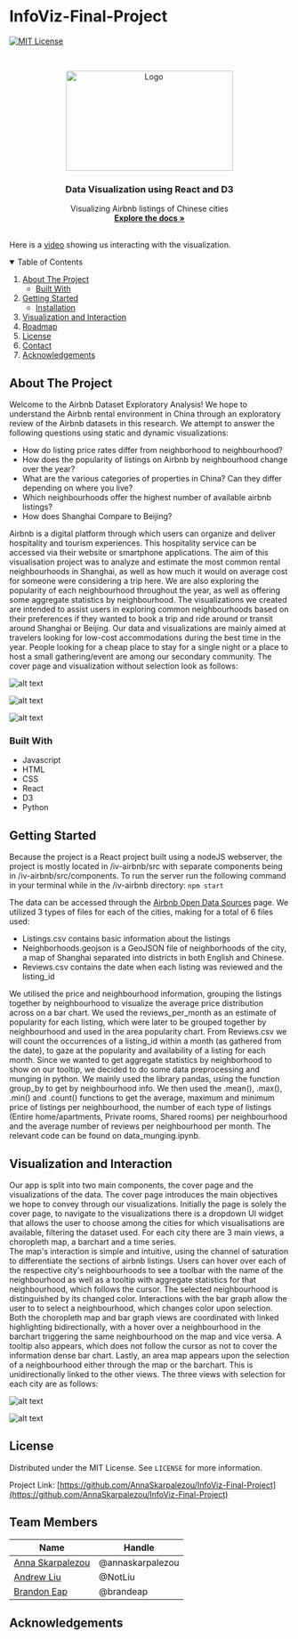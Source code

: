 # InfoViz-Final-Project

[![MIT License][license-shield]][license-url]




<!-- PROJECT LOGO -->
<br />
<p align="center">
  <a href="https://github.com/othneildrew/Best-README-Template">
    <img src="https://github.com/AnnaSkarpalezou/InfoViz-Final-Project/blob/main/screenshots/maps.jpeg" alt="Logo" width="300" height="180">
  </a>

  <h3 align="center">Data Visualization using React and D3</h3>

  <p align="center">
    Visualizing Airbnb listings of Chinese cities
    <br />
    <a href=https://github.com/AnnaSkarpalezou/Portfolio-Optimization-using-Machine-Learning><strong>Explore the docs »</strong></a>
    <br />
    <br />
  </p>
</p>

Here is a [video](https://youtu.be/Of_hkrsFrgo) showing us interacting with the visualization.


<!-- TABLE OF CONTENTS -->
<details open="open">
  <summary>Table of Contents</summary>
  <ol>
    <li>
      <a href="#about-the-project">About The Project</a>
      <ul>
        <li><a href="#built-with">Built With</a></li>
      </ul>
    </li>
    <li>
      <a href="#getting-started">Getting Started</a>
      <ul>
        <li><a href="#installation">Installation</a></li>
      </ul>
    </li>
    <li><a href="#usage">Visualization and Interaction</a></li>
    <li><a href="#roadmap">Roadmap</a></li>
    <li><a href="#license">License</a></li>
    <li><a href="#contact">Contact</a></li>
    <li><a href="#acknowledgements">Acknowledgements</a></li>
  </ol>
</details>



<!-- ABOUT THE PROJECT -->
## About The Project

Welcome to the Airbnb Dataset Exploratory Analysis! We hope to understand the Airbnb rental environment in China through an exploratory review of the Airbnb datasets in this research. We attempt to answer the following questions using static and dynamic visualizations:

* How do listing price rates differ from neighborhood to neighbourhood?
* How does the popularity of listings on Airbnb by neighbourhood change over the year?
* What are the various categories of properties in China? Can they differ depending on where you live?
* Which neighbourhoods offer the highest number of available airbnb listings?
* How does Shanghai Compare to Beijing?

Airbnb is a digital platform through which users can organize and deliver hospitality and tourism experiences. This hospitality service can be accessed via their website or smartphone applications. The aim of this visualisation project was to analyze and estimate the most common rental neighbourhoods in Shanghai, as well as how much it would on average cost for someone were considering a trip here. We are also exploring the popularity of each neighbourhood throughout the year, as well as offering some aggregate statistics by neighbourhood.
The visualizations we created are intended to assist users in exploring common neighbourhoods based on their preferences if they wanted to book a trip and ride around or transit around Shanghai or Beijing. Our data and visualizations are mainly aimed at travelers looking for low-cost accommodations during the best time in the year. People looking for a cheap place to stay for a single night or a place to host a small gathering/event are among our secondary community.
The cover page and visualization without selection look as follows:


![alt text](https://github.com/AnnaSkarpalezou/InfoViz-Final-Project/blob/main/screenshots/cover.jpeg)

![alt text](https://github.com/AnnaSkarpalezou/InfoViz-Final-Project/blob/main/screenshots/shanghai.jpeg)

![alt text](https://github.com/AnnaSkarpalezou/InfoViz-Final-Project/blob/main/screenshots/beijing.jpeg)

### Built With
* Javascript
* HTML
* CSS
* React
* D3
* Python

<!-- GETTING STARTED -->
## Getting Started

Because the project is a React project built using a nodeJS webserver, the project is mostly located in /iv-airbnb/src with separate components being in /iv-airbnb/src/components. To run the server run the following command in your terminal while in the /iv-airbnb directory: ```npm start```

The data can be accessed through the [Airbnb Open Data Sources](http://insideairbnb.com/get-the-data.html) page. We utilized 3 types of files for each of the cities, making for a total of 6 files used: 
- Listings.csv contains basic information about the listings
- Neighborhoods.geojson is a GeoJSON file of neighborhoods of the city, a map of Shanghai separated into districts in both English and Chinese. 
- Reviews.csv contains the date when each listing was reviewed and the listing_id

We utilised the price and neighbourhood information, grouping the listings together by neighbourhood to visualize the average price distribution across on a bar chart. We used the reviews_per_month as an estimate of popularity for each listing, which were later to be grouped together by neighbourhood and used in the area popularity chart. From Reviews.csv we will count the occurrences of a listing_id within a month (as gathered from the date), to gaze at the popularity and availability of a listing for each month. 
	Since we wanted to get aggregate statistics by neighborhood to show on our tooltip, we decided to do some data preprocessing and munging in python. We mainly used the library pandas, using the function group_by to get by neighbourhood info. We then used the .mean(), .max(), .min() and .count() functions to get the average, maximum and minimum price of listings per neighbourhood, the number of each type of listings (Entire home/apartments, Private rooms, Shared rooms) per neighbourhood and the average number of reviews per neighbourhood per month. The relevant code can be found on data_munging.ipynb.


<!-- USAGE EXAMPLES -->
## Visualization and Interaction

Our app is split into two main components, the cover page and the visualizations of the data. The cover page introduces the main objectives we hope to convey through our visualizations. Initially the page is solely the cover page, to navigate to the visualizations there is a dropdown UI widget that allows the user to choose among the cities for which visualisations are available, filtering the dataset used. For each city there are 3 main views, a choropleth map, a barchart and a time series.	
The map's interaction is simple and intuitive, using the channel of saturation to differentiate the sections of airbnb listings. Users can hover over each of the respective city's neighbourhoods to see a toolbar with the name of the neighbourhood as well as a tooltip with aggregate statistics for that neighbourhood, which follows the cursor. The selected neighbourhood is distinguished by its changed color.
Interactions with the bar graph allow the user to to select a neighbourhood, which changes color upon selection. Both the choropleth map and bar graph views are coordinated with linked highlighting bidirectionally, with a hover over a neighbourhood in the barchart triggering the same neighbourhood on the map and vice versa. A tooltip also appears, which does not follow the cursor as not to cover the information dense bar chart. 
Lastly, an area map appears upon the selection of a neighbourhood either through the map or the barchart. This is unidirectionally linked to the other views. The three views with selection for each city are as follows:


![alt text](https://github.com/AnnaSkarpalezou/InfoViz-Final-Project/blob/main/screenshots/shanghai.select.jpeg)

![alt text](https://github.com/AnnaSkarpalezou/InfoViz-Final-Project/blob/main/screenshots/beijing.select.jpeg)

<!-- LICENSE -->
## License

Distributed under the MIT License. See `LICENSE` for more information.

<!-- CONTACT -->

Project Link: [https://github.com/AnnaSkarpalezou/InfoViz-Final-Project](https://github.com/AnnaSkarpalezou/InfoViz-Final-Project)

## Team Members

|Name     |  Handle   | 
|---------|-----------------|
|[Anna Skarpalezou](https://github.com/AnnaSkarpalezou)| @annaskarpalezou       |
|[Andrew Liu](https://github.com/NotLiu)| @NotLiu        |
|[Brandon Eap](https://github.com/brandeap) |     @brandeap  |

<!-- ACKNOWLEDGEMENTS -->
## Acknowledgements

<!-- MARKDOWN LINKS & IMAGES -->
<!-- https://www.markdownguide.org/basic-syntax/#reference-style-links -->

[license-shield]: https://img.shields.io/github/license/othneildrew/Best-README-Template.svg?style=for-the-badge
[license-url]: https://opensource.org/licenses/MIT







